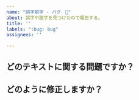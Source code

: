 ```yaml
---
name: "誤字脱字 - バグ　🐛"
about: 誤字や脱字を見つけたので報告する。
title: ''
labels: ":bug: bug"
assignees: ''

---
```


## どのテキストに関する問題ですか？

<!-- 例: ログインする -->

## どのように修正しますか？